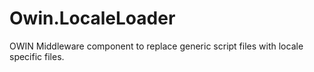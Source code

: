 # Owin.LocaleLoader
OWIN Middleware component to replace generic script files with locale specific files.